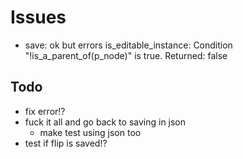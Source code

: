 # Issues

- save: ok but errors
    is_editable_instance: Condition "!is_a_parent_of(p_node)" is true. Returned: false

## Todo

- fix error!?
- fuck it all and go back to saving in json
  - make test using json too
- test if flip is saved!?
